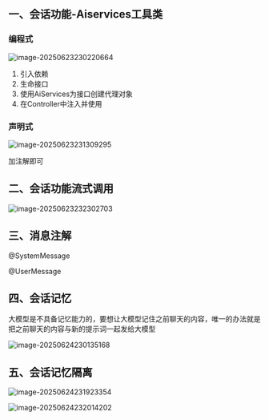 ## 一、会话功能-Aiservices工具类

### 编程式

![image-20250623230220664](http://img.minalz.cn/typora/image-20250623230220664.png)



1. 引入依赖
2. 生命接口
3. 使用AiServices为接口创建代理对象
4. 在Controller中注入并使用



### 声明式

![image-20250623231309295](http://img.minalz.cn/typora/image-20250623231309295.png)

加注解即可

## 二、会话功能流式调用

![image-20250623232302703](http://img.minalz.cn/typora/image-20250623232302703.png)



## 三、消息注解

@SystemMessage

@UserMessage



## 四、会话记忆

大模型是不具备记忆能力的，要想让大模型记住之前聊天的内容，唯一的办法就是把之前聊天的内容与新的提示词一起发给大模型

![image-20250624230135168](http://img.minalz.cn/typora/image-20250624230135168.png)



## 五、会话记忆隔离

![image-20250624231923354](http://img.minalz.cn/typora/image-20250624231923354.png)



![image-20250624232014202](http://img.minalz.cn/typora/image-20250624232014202.png)



